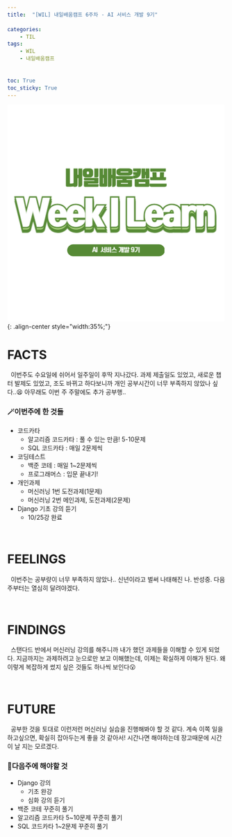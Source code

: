 ```yaml
---
title:  "[WIL] 내일배움캠프 6주차 - AI 서비스 개발 9기" 

categories: 
    - TIL
tags: 
    - WIL
    - 내일배움캠프


toc: True
toc_sticky: True
---
```


![TIL](/assets/images/WIL.png){: .align-center style="width:35%;"}

# FACTS
&nbsp; 이번주도 수요일에 쉬어서 일주일이 후딱 지나갔다. 과제 제출일도 있었고, 새로운 챕터 발제도 있었고, 조도 바뀌고 하다보니까 개인 공부시간이 너무 부족하지 않았나 싶다..😫 아무래도 이번 주 주말에도 추가 공부행..

<h3>🪄이번주에 한 것들</h3>

- 코드카타
  - 알고리즘 코드카타 : 풀 수 있는 만큼! 5-10문제
  - SQL 코드카타 : 매일 2문제씩
- 코딩테스트
  - 백준 코테 : 매일 1~2문제씩
  - 프로그래머스 : 입문 끝내기!
- 개인과제 
  - 머신러닝 1번 도전과제(1문제)
  - 머신러닝 2번 메인과제, 도전과제(2문제)
- Django 기초 강의 듣기
  - 10/25강 완료


<br>

# FEELINGS

&nbsp; 이번주는 공부량이 너무 부족하지 않았나.. 신년이라고 벌써 나태해진 나. 반성중. 다음주부터는 열심히 달려야겠다.

<br>

# FINDINGS

&nbsp; 스탠다드 반에서 머신러닝 강의를 해주니까 내가 했던 과제들을 이해할 수 있게 되었다. 지금까지는 과제하려고 눈으로만 보고 이해했는데, 이제는 확실하게 이해가 된다. 왜 이렇게 복잡하게 썼지 싶은 것들도 하나씩 보인다😮

<br>

# FUTURE

&nbsp; 공부한 것을 토대로 이런저런 머신러닝 실습을 진행해봐야 할 것 같다. 계속 이쪽 일을 하고싶으면, 확실히 잡아두는게 좋을 것 같아서! 시간나면 해야하는데 장고때문에 시간이 날 지는 모르겠다.

<h3>📝다음주에 해야할 것</h3>

- Django 강의
  - 기초 완강
  - 심화 강의 듣기
- 백준 코테 꾸준히 풀기
- 알고리즘 코드카타 5~10문제 꾸준히 풀기
- SQL 코드카타 1~2문제 꾸준히 풀기
